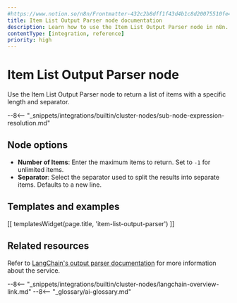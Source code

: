 ```yaml
---
#https://www.notion.so/n8n/Frontmatter-432c2b8dff1f43d4b1c8d20075510fe4
title: Item List Output Parser node documentation
description: Learn how to use the Item List Output Parser node in n8n. Follow technical documentation to integrate Item List Output Parser node into your workflows.
contentType: [integration, reference]
priority: high
---
```


# Item List Output Parser node

Use the Item List Output Parser node to return a list of items with a specific length and separator.

--8<-- "_snippets/integrations/builtin/cluster-nodes/sub-node-expression-resolution.md"

## Node options

* **Number of Items**: Enter the maximum items to return. Set to `-1` for unlimited items.
* **Separator**: Select the separator used to split the results into separate items. Defaults to a new line.

## Templates and examples

<!-- see https://www.notion.so/n8n/Pull-in-templates-for-the-integrations-pages-37c716837b804d30a33b47475f6e3780 -->
[[ templatesWidget(page.title, 'item-list-output-parser') ]]

## Related resources

Refer to [LangChain's output parser documentation](https://js.langchain.com/docs/concepts/output_parsers) for more information about the service.

--8<-- "_snippets/integrations/builtin/cluster-nodes/langchain-overview-link.md"
--8<-- "_glossary/ai-glossary.md"

